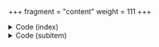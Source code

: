 +++
fragment = "content"
weight = 111
+++

<details><summary>Code (index)</summary>

```
+++
date = "2018-07-09"
fragment = "portfolio"
weight = 110
background = "secondary"

title = "Portfolio Fragment"
subtitle = "Displaying animals with links and modals"
#title_align = "left" # Default is center, can be left, right or center

#height = "110px" # Default is auto
+++
```
</details>

<details>
<summary>Code (subitem)</summary>
```
+++
weight = 10
title = "First Title"
subtitle = "Lorem ipsum dolor sit amet, consectetur adipiscing"
item_url = "#"
#disabled = true

[asset]
  image = "cat-1.jpeg"
+++

Ante in nibh mauris cursus mattis molestie a iaculis. Nisi porta lorem mollis aliquam. Eu consequat ac felis donec et odio pellentesque diam volutpat. Arcu dui vivamus arcu felis. Senectus et netus et malesuada fames ac turpis egestas sed. Orci eu lobortis elementum nibh.
```
</details>
